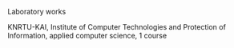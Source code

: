 Laboratory works

KNRTU-KAI, Institute of Computer Technologies and Protection of Information, applied computer science, 1 course
